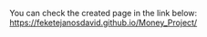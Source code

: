 You can check the created page in the link below:
https://feketejanosdavid.github.io/Money_Project/
